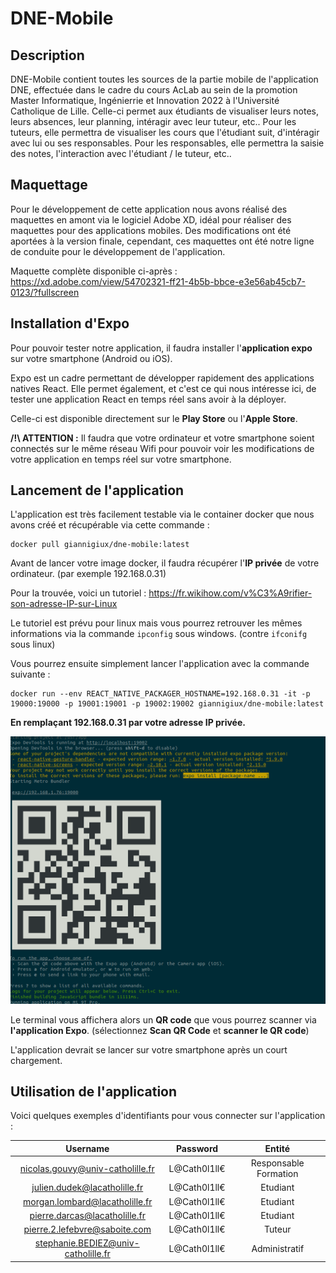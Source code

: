 # DNE-Mobile

## Description

DNE-Mobile contient toutes les sources de la partie mobile de l'application DNE, effectuée dans le cadre du cours AcLab au sein de la promotion Master Informatique, Ingénierrie et Innovation 2022 à l'Université Catholique de Lille.
Celle-ci permet aux étudiants de visualiser leurs notes, leurs absences, leur planning, intéragir avec leur tuteur, etc..
Pour les tuteurs, elle permettra de visualiser les cours que l'étudiant suit, d'intéragir avec lui ou ses responsables.
Pour les responsables, elle permettra la saisie des notes, l'interaction avec l'étudiant / le tuteur, etc..

## Maquettage

Pour le développement de cette application nous avons réalisé des maquettes en amont via le logiciel Adobe XD, idéal pour réaliser des maquettes pour des applications mobiles. Des modifications ont été aportées à la version finale, cependant, ces maquettes ont été notre ligne de conduite pour le développement de l'application.

Maquette complète disponible ci-après : https://xd.adobe.com/view/54702321-ff21-4b5b-bbce-e3e56ab45cb7-0123/?fullscreen

## Installation d'Expo

Pour pouvoir tester notre application, il faudra installer l'**application expo** sur votre smartphone (Android ou iOS).

Expo est un cadre permettant de développer rapidement des applications natives React. Elle permet également, et c'est ce qui nous intéresse ici, de tester une application React en temps réel sans avoir à la déployer.

Celle-ci est disponible directement sur le **Play Store** ou l'**Apple Store**.

**/!\ ATTENTION :** Il faudra que votre ordinateur et votre smartphone soient connectés sur le même réseau Wifi pour pouvoir voir les modifications de votre application en temps réel sur votre smartphone.

## Lancement de l'application

L'application est très facilement testable via le container docker que nous avons créé et récupérable via cette commande :

```
docker pull giannigiux/dne-mobile:latest
```

Avant de lancer votre image docker, il faudra récupérer l'**IP privée** de votre ordinateur. (par exemple 192.168.0.31)

Pour la trouvée, voici un tutoriel : https://fr.wikihow.com/v%C3%A9rifier-son-adresse-IP-sur-Linux

Le tutoriel est prévu pour linux mais vous pourrez retrouver les mêmes informations via la commande `ipconfig` sous windows. (contre `ifconifg` sous linux)

Vous pourrez ensuite simplement lancer l'application avec la commande suivante :

```
docker run --env REACT_NATIVE_PACKAGER_HOSTNAME=192.168.0.31 -it -p 19000:19000 -p 19001:19001 -p 19002:19002 giannigiux/dne-mobile:latest
```

**En remplaçant 192.168.0.31 par votre adresse IP privée.**

<p align="center">
  <img src="assets/qr_code_example.png">
</p>

Le terminal vous affichera alors un **QR code** que vous pourrez scanner via **l'application Expo**. (sélectionnez **Scan QR Code** et **scanner le QR code**)

L'application devrait se lancer sur votre smartphone après un court chargement.

## Utilisation de l'application

Voici quelques exemples d'identifiants pour vous connecter sur l'application :

|Username|Password|Entité|
|:-:|:-:|:-:|
|nicolas.gouvy@univ-catholille.fr|L@Cath0l1ll€|Responsable Formation|
|julien.dudek@lacatholille.fr|L@Cath0l1ll€|Etudiant|
|morgan.lombard@lacatholille.fr|L@Cath0l1ll€|Etudiant|
|pierre.darcas@lacatholille.fr|L@Cath0l1ll€|Etudiant|
|pierre.2.lefebvre@saboite.com|L@Cath0l1ll€|Tuteur|
|stephanie.BEDIEZ@univ-catholille.fr|L@Cath0l1ll€|Administratif|

